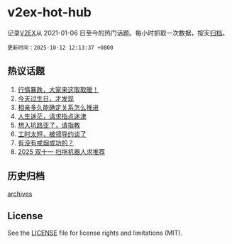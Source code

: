 # v2ex-hot-hub

 记录[V2EX](https://www.v2ex.com/)从 2021-01-06 日至今的热门话题。每小时抓取一次数据，按天[归档](archives)。

`更新时间：2025-10-12 12:13:37 +0800`

## 热议话题

1. [行情暴跌，大家来这取取暖！](https://www.v2ex.com/t/1164449)
1. [今天过生日，才发现](https://www.v2ex.com/t/1164430)
1. [相亲多久能确定关系怎么推进](https://www.v2ex.com/t/1164431)
1. [人生迷茫，请求指点迷津](https://www.v2ex.com/t/1164503)
1. [想入坑路亚了，请指教](https://www.v2ex.com/t/1164438)
1. [工时太短，被领导约谈了](https://www.v2ex.com/t/1164476)
1. [有没有戒烟成功的？](https://www.v2ex.com/t/1164463)
1. [2025 双十一 扫拖机器人求推荐](https://www.v2ex.com/t/1164428)

## 历史归档

[archives](archives)

## License

See the [LICENSE](LICENSE) file for license rights and limitations (MIT).
